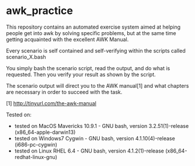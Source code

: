 awk_practice
============

This repository contains an automated exercise system aimed at helping
people get into awk by solving specific problems, but at the same time 
getting acquainted with the excellent AWK Manual.

Every scenario is self contained and self-verifying within the scripts 
called scenario_X.bash

You simply bash the scenario script, read the output, and do what is 
requested. Then you verify your result as shown by the script.

The scenario output will direct you to the AWK manual[1] and what chapters
are necessary in order to succeed with the task.


[1] http://tinyurl.com/the-awk-manual

Tested on:
* tested on MacOS Mavericks 10.9.1 - GNU bash, version 3.2.51(1)-release (x86_64-apple-darwin13)
* tested on Windows7 Cygwin - GNU bash, version 4.1.10(4)-release (i686-pc-cygwin)
* tested on Linux RHEL 6.4 - GNU bash, version 4.1.2(1)-release (x86_64-redhat-linux-gnu)
